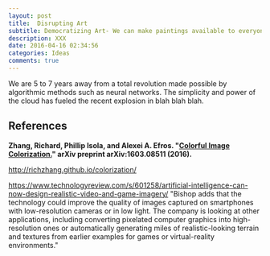 ```yaml
---
layout: post
title:  Disrupting Art
subtitle: Democratizing Art- We can make paintings available to everyone
description: XXX
date: 2016-04-16 02:34:56
categories: Ideas
comments: true
---
```


We are 5 to 7 years away from a total revolution made possible by algorithmic methods such as neural networks. The simplicity and power of the cloud has fueled the recent explosion in blah blah blah.


## References

**Zhang, Richard, Phillip Isola, and Alexei A. Efros. "[Colorful Image Colorization.](http://arxiv.org/pdf/1603.08511.pdf)" arXiv preprint arXiv:1603.08511 (2016).**

http://richzhang.github.io/colorization/


https://www.technologyreview.com/s/601258/artificial-intelligence-can-now-design-realistic-video-and-game-imagery/
"Bishop adds that the technology could improve the quality of images captured on smartphones with low-resolution cameras or in low light. The company is looking at other applications, including converting pixelated computer graphics into high-resolution ones or automatically generating miles of realistic-looking terrain and textures from earlier examples for games or virtual-reality environments."
